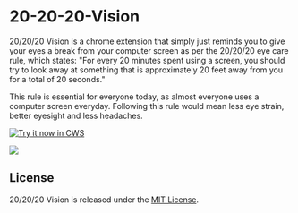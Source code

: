 # 20-20-20-Vision
20/20/20 Vision is a chrome extension that simply just reminds you to give 
your eyes a break from your computer screen as per the 20/20/20 eye care 
rule, which states: "For every 20 minutes spent using a screen, you should 
try to look away at something that is approximately 20 feet away from you 
for a total of 20 seconds."

This rule is essential for everyone today, as almost everyone uses a 
computer screen everyday. Following this rule would mean less eye strain, 
better eyesight and less headaches.

<a target="_blank" href="https://chrome.google.com/webstore/detail/202020-vision/lknjmkdopggoignpeekjhlldnmlfibef">![Try it now in CWS](https://raw.github.com/GoogleChrome/chrome-app-samples/master/tryitnowbutton.png "Click here to install this extension from the Chrome Web Store")</a>

![](https://lh3.googleusercontent.com/IKOOakjGlZxOUlhxhr7T3tPxDp5gkQWqxPfH0IAeD5KMZdH0-uWM1IvAtuNnd0hRVSr63uf1Tw=w640-h400-e365)

## License

20/20/20 Vision is released under the [MIT License](https://github.com/Moe007/20-20-20-Vision/blob/master/LICENSE.txt).
